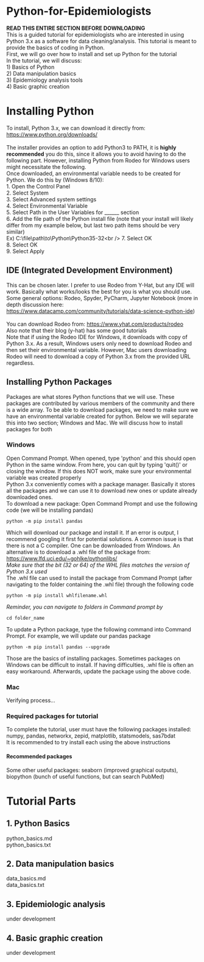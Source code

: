 # Python-for-Epidemiologists
**READ THIS ENTIRE SECTION BEFORE DOWNLOADING**<br />
This is a guided tutorial for epidemiologists who are interested in using Python 3.x as a software for data cleaning/analysis. This tutorial is meant to provide the basics of coding in Python.<br />
First, we will go over how to install and set up Python for the tutorial<br />
In the tutorial, we will discuss: <br />
    1) Basics of Python <br />
    2) Data manipulation basics<br />
    3) Epidemiology analysis tools<br />
    4) Basic graphic creation<br />

# Installing Python
To install, Python 3.x, we can download it directly from: https://www.python.org/downloads/ <br /> <br />
The installer provides an option to add Python3 to PATH, it is **highly recommended** you do this, since it allows you to avoid having to do the following part. However, installing Python from Rodeo for Windows users might necessitate the following.<br />
Once downloaded, an environmental variable needs to be created for Python. We do this by (Windows 8/10):<br />
    1. Open the Control Panel<br />
    2. Select System<br />
    3. Select Advanced system settings<br />
    4. Select Environmental Variable<br />
    5. Select Path in the User Variables for ______ section<br />
    6. Add the file path of the Python install file (note that your install will likely differ from my example below, but last two path items should be very similar)<br />
        Ex) C:\file\path\to\Python\Python35-32\<br />
    7. Select OK<br />
    8. Select OK<br />
    9. Select Apply<br />

## IDE (Integrated Development Environment)
This can be chosen later. I prefer to use Rodeo from Y-Hat, but any IDE will work. Basically what works/looks the best for you is what you should use. Some general options: Rodeo, Spyder, PyCharm, Jupyter Notebook (more in depth discussion here: https://www.datacamp.com/community/tutorials/data-science-python-ide)
<br /> <br />
You can download Rodeo from: https://www.yhat.com/products/rodeo <br />
Also note that their blog (y-hat) has some good tutorials <br />
Note that if using the Rodeo IDE for Windows, it downloads with copy of Python 3.x. As a result, Windows users only need to download Rodeo and then set their environmental variable. However, Mac users downloading Rodeo will need to download a copy of Python 3.x from the provided URL regardless.

## Installing Python Packages
Packages are what stores Python functions that we will use. These packages are contributed by various members of the community and there is a wide array. To be able to download packages, we need to make sure we have an environmental variable created for python. Below we will separate this into two section; Windows and Mac. We will discuss how to install packages for both
### Windows
Open Command Prompt. When opened, type 'python' and this should open Python in the same window. From here, you can quit by typing 'quit()' or closing the window. If this does NOT work, make sure your environmental variable was created properly <br />
Python 3.x conveniently comes with a package manager. Basically it stores all the packages and we can use it to download new ones or update already downloaded ones. <br />
To download a new package: Open Command Prompt and use the following code (we will be installing pandas)
```
python -m pip install pandas
```
Which will download our package and install it. If an error is output, I recommend googling it first for potential solutions. A common issue is that there is not a C compiler. One can be downloaded from Windows. An alternative is to download a .whl file of the package from: https://www.lfd.uci.edu/~gohlke/pythonlibs/ <br />
*Make sure that the bit (32 or 64) of the WHL files matches the version of Python 3.x used* <br />
The .whl file can used to install the package from Command Prompt (after navigating to the folder containing the .whl file) through the following code <br />
```
python -m pip install whlfilename.whl
```
*Reminder, you can navigate to folders in Command prompt by*
```
cd folder_name
```
To update a Python package, type the following command into Command Prompt. For example, we will update our pandas package
```
python -m pip install pandas --upgrade
```
Those are the basics of installing packages. Sometimes packages on Windows can be difficult to install. If having difficulties, .whl file is often an easy workaround. Afterwards, update the package using the above code.
### Mac
Verifying process...

### Required packages for tutorial
To complete the tutorial, user must have the following packages installed: numpy, pandas, networkx, zepid, matplotlib, statsmodels, sas7bdat<br />
It is recommended to try install each using the above instructions

#### Recommended packages
Some other useful packages: seaborn (improved graphical outputs), biopython (bunch of useful functions, but can search PubMed)

# Tutorial Parts
## 1. Python Basics
python_basics.md<br />
python_basics.txt
## 2. Data manipulation basics
data_basics.md<br />
data_basics.txt
## 3. Epidemiologic analysis
under development
## 4. Basic graphic creation
under development
